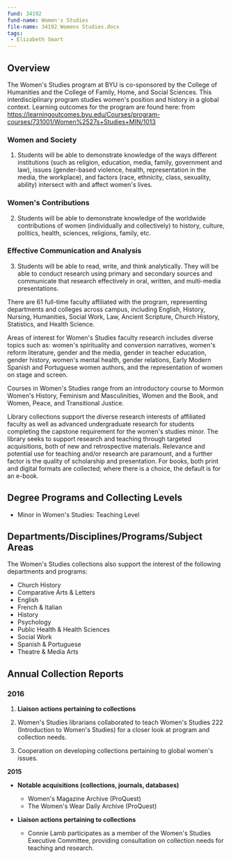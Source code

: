 ```yaml
---
fund: 34192
fund-name: Women's Studies
file-name: 34192 Womens Studies.docx
tags:
 - Elizabeth Smart
---
```


## Overview

The Women's Studies program at BYU is co-sponsored by the College of Humanities and the College of Family, Home, and Social Sciences. This interdisciplinary program studies women's position and history in a global context. Learning outcomes for the program are found here: from https://learningoutcomes.byu.edu/Courses/program-courses/731001/Women%2527s+Studies+MIN/1013

### Women and Society

1. Students will be able to demonstrate knowledge of the ways different institutions (such as religion, education, media, family, government and law), issues (gender-based violence, health, representation in the media, the workplace), and factors (race, ethnicity, class, sexuality, ability) intersect with and affect women's lives.

### Women's Contributions

2. Students will be able to demonstrate knowledge of the worldwide contributions of women (individually and collectively) to history, culture, politics, health, sciences, religions, family, etc.

### Effective Communication and Analysis

3. Students will be able to read, write, and think analytically. They will be able to conduct research using primary and secondary sources and communicate that research effectively in oral, written, and multi-media presentations.

There are 61 full-time faculty affiliated with the program, representing departments and colleges across campus, including English, History, Nursing, Humanities, Social Work, Law, Ancient Scripture, Church History, Statistics, and Health Science.

Areas of interest for Women's Studies faculty research includes diverse topics such as: women's spirituality and conversion narratives, women's reform literature, gender and the media, gender in teacher education, gender history, women's mental health, gender relations, Early Modern Spanish and Portuguese women authors, and the representation of women on stage and screen.

Courses in Women's Studies range from an introductory course to Mormon Women's History, Feminism and Masculinities, Women and the Book, and Women, Peace, and Transitional Justice.­­

Library collections support the diverse research interests of affiliated faculty as well as advanced undergraduate research for students completing the capstone requirement for the women's studies minor. The library seeks to support research and teaching through targeted acquisitions, both of new and retrospective materials. Relevance and potential use for teaching and/or research are paramount, and a further factor is the quality of scholarship and presentation. For books, both print and digital formats are collected; where there is a choice, the default is for an e-book.

## Degree Programs and Collecting Levels

- Minor in Women's Studies: Teaching Level

## Departments/<wbr>Disciplines/<wbr>Programs/<wbr>Subject Areas

The Women's Studies collections also support the interest of the following departments and programs:

- Church History
- Comparative Arts &amp; Letters
- English
- French &amp; Italian
- History
- Psychology
- Public Health &amp; Health Sciences
- Social Work
- Spanish &amp; Portuguese
- Theatre &amp; Media Arts

## Annual Collection Reports

### 2016

1. **Liaison actions pertaining to collections**

1. Women's Studies librarians collaborated to teach Women's Studies 222 (Introduction to Women's Studies) for a closer look at program and collection needs.
2. Cooperation on developing collections pertaining to global women's issues.

**2015**

- **Notable acquisitions (collections, journals, databases)**
    - Women's Magazine Archive (ProQuest)
    - The Women's Wear Daily Archive (ProQuest)

- **Liaison actions pertaining to collections**
    - Connie Lamb participates as a member of the Women's Studies Executive Committee, providing consultation on collection needs for teaching and research.
